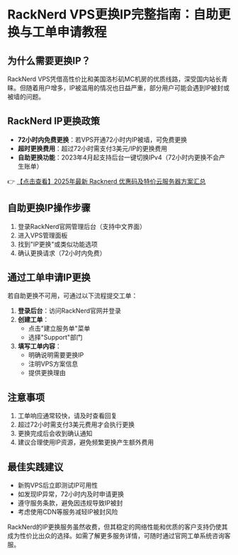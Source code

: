 # RackNerd VPS更换IP完整指南：自助更换与工单申请教程

## 为什么需要更换IP？
RackNerd VPS凭借高性价比和美国洛杉矶MC机房的优质线路，深受国内站长青睐。但随着用户增多，IP被滥用的情况也日益严重，部分用户可能会遇到IP被封或被墙的问题。

## RackNerd IP更换政策
- **72小时内免费更换**：若VPS开通72小时内IP被墙，可免费更换
- **超时更换费用**：超过72小时需支付3美元/IP的更换费用
- **自助更换功能**：2023年4月起支持后台一键切换IPv4（72小时内更换不会产生账单）

👉 [【点击查看】2025年最新 Racknerd 优惠码及特价云服务器方案汇总](https://bit.ly/Rack_Nerd)

## 自助更换IP操作步骤
1. 登录RackNerd官网管理后台（支持中文界面）
2. 进入VPS管理面板
3. 找到"IP更换"或类似功能选项
4. 确认更换请求（72小时内免费）

## 通过工单申请IP更换
若自助更换不可用，可通过以下流程提交工单：

1. **登录后台**：访问RackNerd官网并登录
2. **创建工单**：
   - 点击"建立服务单"菜单
   - 选择"Support"部门
3. **填写工单内容**：
   - 明确说明需要更换IP
   - 注明VPS方案信息
   - 提供更换理由

## 注意事项
1. 工单响应通常较快，请及时查看回复
2. 超过72小时需支付3美元费用才会执行更换
3. 更换完成后会收到确认通知
4. 建议合理使用IP资源，避免频繁更换产生额外费用

## 最佳实践建议
- 新购VPS后立即测试IP可用性
- 如发现IP异常，72小时内及时申请更换
- 遵守服务条款，避免因违规导致IP被封
- 考虑使用CDN等服务减轻IP被封风险

RackNerd的IP更换服务虽然收费，但其稳定的网络性能和优质的客户支持仍使其成为性价比出众的选择。如需了解更多服务详情，可随时通过官网工单系统咨询客服。